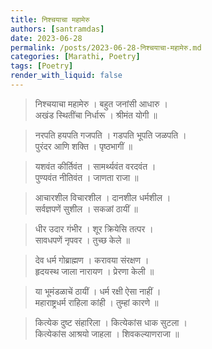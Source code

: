 ```yaml
---
title: निश्चयाचा महामेरु
authors: [santramdas]
date: 2023-06-28
permalink: /posts/2023-06-28-निश्चयाचा-महामेरु.md
categories: [Marathi, Poetry]
tags: [Poetry]
render_with_liquid: false
---
```

>निश्चयाचा महामेरु । बहुत जनांसी आधारु ।<br/>
>अखंड स्थितींचा निर्धारू । श्रीमंत योगी ॥

>नरपति हयपति गजपति । गडपति भूपति जळपति ।<br/>
>पुरंदर आणि शक्ति । पृष्ठभागीं ॥

>यशवंत कीर्तिवंत । सामर्थ्यवंत वरदवंत ।<br/>
>पुण्यवंत नीतिवंत । जाणता राजा ॥

>आचारशील विचारशील । दानशील धर्मशील ।<br/>
>सर्वज्ञपणें सुशील । सकळां ठायीं ॥

>धीर उदार गंभीर । शूर क्रियेसि तत्पर ।<br/>
>सावधपणें नृपवर । तुच्छ केले ॥

>देव धर्म गोब्राह्मण । करावया संरक्षण ।<br/>
>हृदयस्थ जाला नारायण । प्रेरणा केली ॥

>या भूमंडळाचें ठायीं । धर्म रक्षी ऐसा नाहीं ।<br/>
>महाराष्ट्रधर्म राहिला कांही । तुम्हां कारणे ॥

>कित्येक दुष्ट संहारिला । कित्येकांस धाक सुटला ।<br/>
>कित्येकांस आश्रयो जाहला । शिवकल्याणराजा ॥

